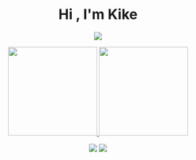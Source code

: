 <h1 align="center">Hi , I'm Kike</h1>
<p align="center">
  <a href="https://github.com/DenverCoder1/readme-typing-svg"><img src="https://readme-typing-svg.herokuapp.com?lines=AI+Engineer;Linux+Enthusiast;Dog+Lover&color=ffb38c&center=true&width=500&height=50"></a>
</p>

<p align="center">
<a href="https://github.com/kikefdezl">
  <img height="180em" src="https://github-readme-stats-eight-theta.vercel.app/api?username=kikefdezl&show_icons=true&theme=algolia&include_all_commits=true&count_private=true"/>
  <img height="180em" src="https://github-readme-stats-eight-theta.vercel.app/api/top-langs/?username=kikefdezl&layout=compact&langs_count=8&theme=algolia&include_all_commits=true&count_private=true"/>
</a>
</p>

<p align="center">
<a href="https://www.linkedin.com/in/e-laguilhoat/"><img src="https://img.shields.io/badge/-%20Enrique Fernández&#8209Laguilhoat-0077B5?style=flat&logo=Linkedin&logoColor=white"/></a>
<a href="mailto:enriquelagui@outlook.com"><img src="https://img.shields.io/badge/-enriquelagui@outlook.com-127CD6?style=flat&logo=microsoftoutlook&logoColor=white"/></a>
</p>
